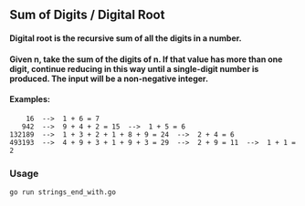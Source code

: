 ## Sum of Digits / Digital Root

#### Digital root is the recursive sum of all the digits in a number.

#### Given n, take the sum of the digits of n. If that value has more than one digit, continue reducing in this way until a single-digit number is produced. The input will be a non-negative integer. 

#### Examples:

	    16  -->  1 + 6 = 7
	   942  -->  9 + 4 + 2 = 15  -->  1 + 5 = 6
	132189  -->  1 + 3 + 2 + 1 + 8 + 9 = 24  -->  2 + 4 = 6
	493193  -->  4 + 9 + 3 + 1 + 9 + 3 = 29  -->  2 + 9 = 11  -->  1 + 1 = 2
### Usage

	go run strings_end_with.go
